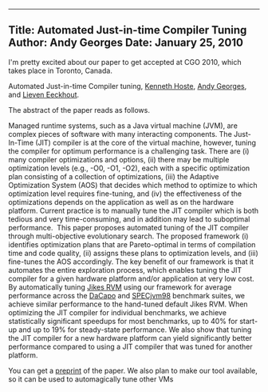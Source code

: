 -----
Title:  Automated Just-in-time Compiler Tuning
Author: Andy Georges
Date: January 25, 2010
----







I'm pretty excited about our paper to get accepted at CGO 2010, which
takes place in Toronto, Canada.


Automated Just-in-time Compiler tuning, [Kenneth
Hoste](http://www.elis.ugent.be/~kehoste), [Andy
Georges](http://itkovian.net/base), and [Lieven
Eeckhout](http://www.elis.ugent.be/~leeckhou).


The abstract of the paper reads as follows.


Managed runtime systems, such as a Java virtual machine (JVM), are
complex pieces of software with many interacting components. The
Just-In-Time (JIT) compiler is at the core of the virtual machine,
however, tuning the compiler for optimum performance is a challenging
task. There are (i) many compiler optimizations and options, (ii) there
may be multiple optimization levels (e.g., -O0, -O1, -O2), each with a
specific optimization plan consisting of a collection of optimizations,
(iii) the Adaptive Optimization System (AOS) that decides which method
to optimize to which optimization level requires fine-tuning, and (iv)
the effectiveness of the optimizations depends on the application as
well as on the hardware platform. Current practice is to manually tune
the JIT compiler which is both tedious and very time-consuming, and in
addition may lead to suboptimal performance.  This paper proposes
automated tuning of the JIT compiler through multi-objective
evolutionary search. The proposed framework (i) identifies optimization
plans that are Pareto-optimal in terms of compilation time and code
quality, (ii) assigns these plans to optimization levels, and (iii)
fine-tunes the AOS accordingly. The key benefit of our framework is that
it automates the entire exploration process, which enables tuning the
JIT compiler for a given hardware platform and/or application at very
low cost.  By automatically tuning [Jikes RVM](http://jikesrvm.org/)
using our framework for average performance across the
[DaCapo](http://dacapobench.org/) and
[SPECjvm98](http://www.spec.org/jvm98) benchmark suites, we achieve
similar performance to the hand-tuned default Jikes RVM. When optimizing
the JIT compiler for individual benchmarks, we achieve statistically
significant speedups for most benchmarks, up to 40% for start-up and up
to 19% for steady-state performance. We also show that tuning the JIT
compiler for a new hardware platform can yield significantly better
performance compared to using a JIT compiler that was tuned for another
platform. 


You can get a
[preprint](http://itkovian.net/base/files/papers/cgo2010-hoste-preprint.pdf)
of the paper. We also plan to make our tool available, so it can be used
to automagically tune other VMs 
